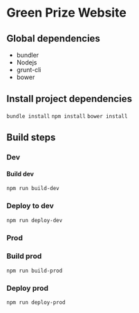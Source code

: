 # Green Prize Website

## Global dependencies
- bundler
- Nodejs
- grunt-cli
- bower

## Install project dependencies

`bundle install`
`npm install`
`bower install`

## Build steps

### Dev

#### Build dev
`npm run build-dev`

### Deploy to dev
`npm run deploy-dev`

### Prod

### Build prod
`npm run build-prod`

### Deploy prod
`npm run deploy-prod`
